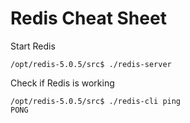 # Redis Cheat Sheet

Start Redis
```
/opt/redis-5.0.5/src$ ./redis-server
```

Check if Redis is working
```
/opt/redis-5.0.5/src$ ./redis-cli ping
PONG
```
